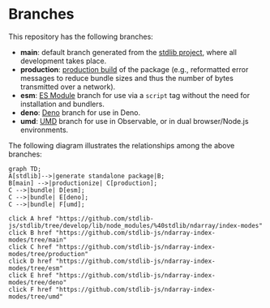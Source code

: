 <!--

@license Apache-2.0

Copyright (c) 2022 The Stdlib Authors.

Licensed under the Apache License, Version 2.0 (the "License");
you may not use this file except in compliance with the License.
You may obtain a copy of the License at

    http://www.apache.org/licenses/LICENSE-2.0

Unless required by applicable law or agreed to in writing, software
distributed under the License is distributed on an "AS IS" BASIS,
WITHOUT WARRANTIES OR CONDITIONS OF ANY KIND, either express or implied.
See the License for the specific language governing permissions and
limitations under the License.

-->

# Branches

This repository has the following branches:

-   **main**: default branch generated from the [stdlib project][stdlib-url], where all development takes place.
-   **production**: [production build][production-url] of the package (e.g., reformatted error messages to reduce bundle sizes and thus the number of bytes transmitted over a network).
-   **esm**: [ES Module][esm-url] branch for use via a `script` tag without the need for installation and bundlers.
-   **deno**: [Deno][deno-url] branch for use in Deno.
-   **umd**: [UMD][umd-url] branch for use in Observable, or in dual browser/Node.js environments.

The following diagram illustrates the relationships among the above branches:

```mermaid
graph TD;
A[stdlib]-->|generate standalone package|B;
B[main] -->|productionize| C[production];
C -->|bundle| D[esm];
C -->|bundle| E[deno];
C -->|bundle| F[umd];

click A href "https://github.com/stdlib-js/stdlib/tree/develop/lib/node_modules/%40stdlib/ndarray/index-modes"
click B href "https://github.com/stdlib-js/ndarray-index-modes/tree/main"
click C href "https://github.com/stdlib-js/ndarray-index-modes/tree/production"
click D href "https://github.com/stdlib-js/ndarray-index-modes/tree/esm"
click E href "https://github.com/stdlib-js/ndarray-index-modes/tree/deno"
click F href "https://github.com/stdlib-js/ndarray-index-modes/tree/umd"
```

[stdlib-url]: https://github.com/stdlib-js/stdlib/tree/develop/lib/node_modules/%40stdlib/ndarray/index-modes
[production-url]: https://github.com/stdlib-js/ndarray-index-modes/tree/production
[deno-url]: https://github.com/stdlib-js/ndarray-index-modes/tree/deno
[umd-url]: https://github.com/stdlib-js/ndarray-index-modes/tree/umd
[esm-url]: https://github.com/stdlib-js/ndarray-index-modes/tree/esm